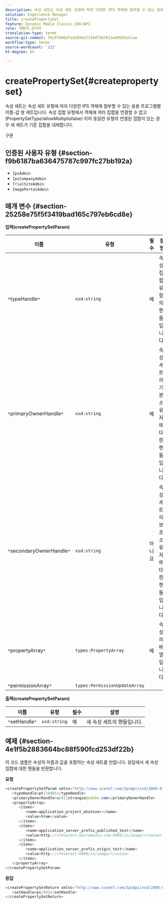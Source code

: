 ```yaml
---
description: 속성 세트는 속성 세트 유형에 따라 다양한 IPS 객체에 첨부할 수 있는 응용 프로그램별 이름-값 쌍 세트입니다. 속성 집합 유형에서 객체에 여러 집합을 연결할 수 없고(PropertySetType/allowMultiplisfalse) 이미 동일한 유형의 연결된 집합이 있는 경우 새 세트가 기존 집합을 대체합니다.
solution: Experience Manager
title: createPropertySet
feature: Dynamic Media Classic,SDK/API
role: 개발자,관리자
translation-type: tm+mt
source-git-commit: f6c97606d7a4209427316d7367013ad9585a5cae
workflow-type: tm+mt
source-wordcount: '222'
ht-degree: 8%

---
```



# createPropertySet{#createpropertyset}

속성 세트는 속성 세트 유형에 따라 다양한 IPS 객체에 첨부할 수 있는 응용 프로그램별 이름-값 쌍 세트입니다. 속성 집합 유형에서 객체에 여러 집합을 연결할 수 없고(PropertySetType/allowMultiplisfalse) 이미 동일한 유형의 연결된 집합이 있는 경우 새 세트가 기존 집합을 대체합니다.

구문

## 인증된 사용자 유형 {#section-f9b6187ba636475787c997fc27bb192a}

* `IpsAdmin`
* `IpsCompanyAdmin`
* `TrialSiteAdmin`
* `ImagePortalAdmin`

## 매개 변수 {#section-25258e75f5f3419bad165c797eb6cd8e}

**입력(createPropertySetParam)**

| 이름 | 유형 | 필수 | 설명 |
|---|---|---|---|
| `*`typeHandle`*` | `xsd:string` | 예 | 속성 집합 유형의 핸들입니다. |
| `*`primaryOwnerHandle`*` | `xsd:string` | 예 | 속성 세트의 기본 소유자에 대한 핸들입니다. |
| `*`secondaryOwnerHandle`*` | `xsd:string` | 아니요 | 속성 세트의 보조 소유자에 대한 핸들입니다. |
| `*`propertyArray`*` | `types:PropertyArray` | 예 | 속성의 배열입니다. |
| `*`permissionArray`*` | `types:PermissionUpdateArray` |  |  |

**출력(createPropertySetParam)**

| 이름 | 유형 | 필수 | 설명 |
|---|---|---|---|
| `*`setHandle`*` | `xsd:string` | 예 | 새 속성 세트의 핸들입니다. |

## 예제 {#section-4e1f5b2883664bc88f590fcd253df22b}

이 코드 샘플은 속성의 이름과 값을 포함하는 속성 세트를 만듭니다. 응답에서 새 속성 집합에 대한 핸들을 반환합니다.

**요청**

```java
<createPropertySetParam xmlns="http://www.scene7.com/IpsApi/xsd/2008-01-15">
   <typeHandle>pt|10801</typeHandle>
   <primaryOwnerHandle>u|41|strangio@adobe.com</primaryOwnerHandle>
   <propertyArray>
      <items>
         <name>application_project_whatever</name>
         <value>true</value>
      </items>
      <items>
         <name>application_server_prefix_published_test</name>
         <value>http://s7everest.macromedia.com:8080/is/image/</value>
      </items>
      <items>
         <name>application_server_prefix_origin_test</name>
         <value>http://s7everest:8080/is/image/</value>
      </items>
   </propertyArray>
</createPropertySetParam>
```

**응답**

```java
<createPropertySetReturn xmlns="http://www.scene7.com/IpsApi/xsd/2008-01-15">
   <setHandle>ps|941</setHandle>
</createPropertySetReturn>
```

